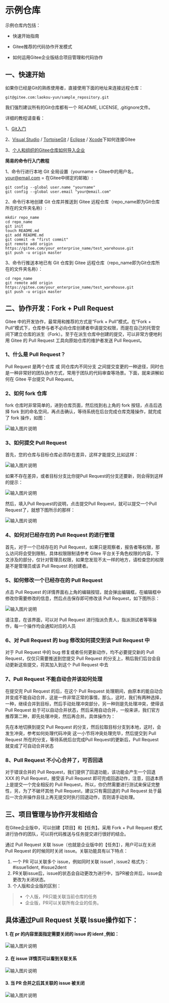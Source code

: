 # 示例仓库

示例仓库内包括：

- 快速开始指南

- Gitee推荐的代码协作开发模式

- 如何运用Gitee企业版结合项目管理和代码协作

## 一、快速开始

如果你已经是Git的熟练使用者，直接使用下面的地址来连接远程仓库：

`git@gitee.com:laokou-yun/sample_repository.git`

我们强烈建议所有的Git仓库都有一个 README, LICENSE, .gitignore文件。

详细的教程请查看：

1、[Git入门](https://gitee.com/help/articles/4114)

2、[Visual Studio](https://gitee.com/help/articles/4118) / [TortoiseGit](https://my.oschina.net/longxuu/blog/141699) / [Eclipse](https://gitee.com/help/articles/4119) / [Xcode](https://my.oschina.net/zxs/blog/142544)下如何连接Gitee

3、[个人和组织的Gitee仓库如何导入企业](https://gitee.com/help/articles/4155)

**简易的命令行入门教程**

1、命令行进行本地 Git 全局设置（yourname = Gitee中的用户名，your@email.com = 在Gitee中绑定的邮箱）: 

```
git config --global user.name "yourname"
git config --global user.email "your@email.com"
```

2、命令行本地创建 Git 仓库并推送到 Gitee 远程仓库（repo_name即为Git仓库所在的文件夹名称）:

```
mkdir repo_name
cd repo_name
git init
touch README.md
git add README.md
git commit -m "first commit"
git remote add origin https://gitee.com/your_enterprise_name/test_warehouse.git
git push -u origin master
```
3、命令行推送本地已有 Git 仓库到 Gitee 远程仓库（repo_name即为Git仓库所在的文件夹名称）：

```
cd repo_name
git remote add origin https://gitee.com/your_enterprise_name/test_warehouse.git
git push -u origin master
```

## 二、协作开发：Fork + Pull Request
​Gitee 中的开发协作，最常用和推荐的方式是“Fork + Pull”模式。在“Fork + Pull”模式下，仓库参与者不必向仓库创建者申请提交权限，而是在自己的托管空间下建立仓库的派生（Fork）。至于在派生仓库中创建的提交，可以非常方便地利用 Gitee 的 Pull Request 工具向原始仓库的维护者发送 Pull Request。

### 1、什么是 Pull Request？

Pull Request 是两个仓库 或 同仓库内不同分支 之间提交变更的一种途径，同时也是一种非常好的团队协作方式，常用于团队的代码审查等场景。下面，就来讲解如何在 Gitee 平台提交 Pull Request。

### 2、如何 fork 仓库

fork 仓库时非常简单的，进到仓库页面，然后找到右上角的 fork 按钮，点击后选择 fork 到的命名空间，再点击确认，等待系统在后台完成仓库克隆操作，就完成了 fork 操作，如图：

![输入图片说明](https://images.gitee.com/uploads/images/2020/0512/173906_0889e8a4_4838521.png "在这里输入图片标题")

### 3、如何提交 Pull Request

首先，您的仓库与目标仓库必须存在差异，这样才能提交,比如这样：

![输入图片说明](https://images.gitee.com/uploads/images/2020/0512/173954_606bdc43_4838521.png "屏幕截图.png")

如果不存在差异，或者目标分支比你提Pull Request的分支还要新，则会得到这样的提示：

![输入图片说明](https://images.gitee.com/uploads/images/2020/0512/174035_5e81802b_4838521.png "屏幕截图.png")

然后，填入Pull Request的说明，点击提交Pull Request，就可以提交一个Pull Request了，就想下图所示的那样：

![输入图片说明](https://images.gitee.com/uploads/images/2020/0512/174129_c2222538_4838521.png "屏幕截图.png")

### 4、如何对已经存在的 Pull Request 的进行管理

首先，对于一个已经存在的 Pull Request，如果只是观察者，报告者等权限，那么访问将会受到限制，具体权限限制请参考 Gitee 平台关于角色权限的内容，下文涉及的部分，仅针对管理员权限，如果您发现不太一样的地方，请检查您的权限是不是管理员或该 Pull Request 的创建者。

### 5、如何修改一个已经存在的 Pull Request

点击 Pull Request 的详情界面右上角的编辑按钮，就会弹出编辑框，在编辑框中修改你需要修改的信息，然后点击保存即可修改该 Pull Request，如下图所示：

![输入图片说明](https://images.gitee.com/uploads/images/2020/0512/174204_a015d541_4838521.png "屏幕截图.png")

请注意，在该界面，可以对 Pull Request 进行指派负责人，指派测试者等等操作，每一个操作均会通知对应的人员

### 6、对 Pull Request 的 bug 修改如何提交到该 Pull Request 中

对于 Pull Request 中的 bug 修复或者任何更新动作，均不必要提交新的 Pull Request，仅仅只需要推送到您提交 Pull Request 的分支上，稍后我们后台会自动更新这些提交，将其加入到这个 Pull Request 中去

### 7、Pull Request 不能自动合并该如何处理

在提交完 Pull Request 的后，在这个 Pull Request 处理期间，由原本的能自动合并变成不能自动合并，这是一件非常正常的事情，那么，这时，我们有两种选择，一种，继续合并到目标，然后手动处理冲突部分，另一种则是先处理冲突，使得该 Pull Request 处于可以自动合并状态，然后采用自动合并，一般来讲，我们官方推荐第二种，即先处理冲突，然后再合并。具体操作为：

先在本地切换到提交 Pull Request 的分支，然后拉取目标分支到本地，这时，会发生冲突，参考如何处理代码冲突 这一小节将冲突处理完毕，然后提交到 Pull Request 所在的分支，等待系统后台完成Pull Request的更新后，Pull Request 就变成了可自动合并状态

### 8、Pull Request 不小心合并了，可否回退

对于错误合并的 Pull Request，我们提供了回退功能，该功能会产生一个回退 XXX 的 Pull Request，接受该 Pull Request 即可完成回退动作，注意，回退本质上是提交一个完全相反的 Pull Request，所以，你仍然需要进行测试来保证完整性，另，为了不破坏其他 Pull Request，建议只有需回退的 Pull Request 处于最后一次合并操作且往上再无提交时执行回退动作，否则请手动处理。

## 三、项目管理与协作开发相结合
在Gitee企业版中，可以创建【项目】和【任务】。采用 Fork + Pull Request 模式进行协作的团队，可以将代码推送与任务提交进行很好的结合。

通过 Pull Request 关联 Issue（也就是企业版中的【任务】），用户可以在关闭 Pull Request 的时候同时关闭 issue。关联功能具有以下特点：

1. 一个 PR 可以关联多个 issue，例如同时关联 issue1 , issue2 格式为：#issue1ident, #issue2dent
2. PR关联issue后，issue的状态会自动更改为进行中，当PR被合并后，issue会更改为关闭状态。
3. 个人版和企业版的区别： 
> - 个人版，PR只能关联当前仓库的任务 
> - 企业版，PR可以关联所有企业的任务。

## 具体通过Pull Request 关联 Issue操作如下：
#### 1. 在 pr 的内容里面指定需要关闭的 issue 的 ident ,例如：

![输入图片说明](https://images.gitee.com/uploads/images/2020/0512/174251_f057453f_4838521.png "屏幕截图.png")

#### 2. 在 issue 详情页可以看到关联关系

![输入图片说明](https://images.gitee.com/uploads/images/2020/0512/174343_3310747b_4838521.png "屏幕截图.png")

#### 3. 当 PR 合并之后其关联的 issue 被关闭

![输入图片说明](https://images.gitee.com/uploads/images/2020/0512/174401_e595fe50_4838521.png "屏幕截图.png")